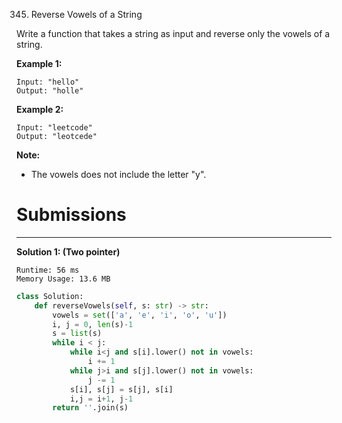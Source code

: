 345. Reverse Vowels of a String

Write a function that takes a string as input and reverse only the vowels of a string.

**Example 1:**
```
Input: "hello"
Output: "holle"
```

**Example 2:**
```
Input: "leetcode"
Output: "leotcede"
```

**Note:**

* The vowels does not include the letter "y".

# Submissions
---
**Solution 1: (Two pointer)**
```
Runtime: 56 ms
Memory Usage: 13.6 MB
```
```python
class Solution:
    def reverseVowels(self, s: str) -> str:
        vowels = set(['a', 'e', 'i', 'o', 'u'])
        i, j = 0, len(s)-1
        s = list(s)
        while i < j:
            while i<j and s[i].lower() not in vowels:
                i += 1
            while j>i and s[j].lower() not in vowels:
                j -= 1
            s[i], s[j] = s[j], s[i]
            i,j = i+1, j-1
        return ''.join(s)
```
